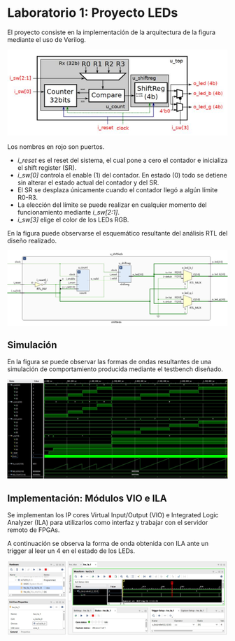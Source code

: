 # Laboratorio 1: Proyecto LEDs

El proyecto consiste en la implementación de la arquitectura de la figura mediante el uso de Verilog.

![](./imgs/scheme.jpg)

Los nombres en rojo son puertos.
- *i_reset* es el reset del sistema, el cual pone a cero el contador e inicializa el shift register (SR).
- *i_sw[0]* controla el enable (1) del contador. En estado (0) todo se detiene sin alterar el estado actual del contador y del SR.
- El SR se desplaza únicamente cuando el contador llegó a algún límite R0-R3.
- La elección del límite se puede realizar en cualquier momento del funcionamiento mediante *i_sw[2:1]*.
- *i_sw[3]* elige el color de los LEDs RGB.

En la figura puede observarse el esquemático resultante del análisis RTL del diseño realizado.

![](./imgs/rtl_schematic.jpg)

## Simulación
En la figura se puede observar las formas de ondas resultantes de una simulación de comportamiento producida mediante el testbench diseñado.

![](./imgs/behavioral_sim.jpg)

## Implementación: Módulos VIO e ILA
Se implementan los IP cores Virtual Input/Output (VIO) e Integrated Logic Analyzer (ILA) para utilizarlos como interfaz y trabajar con el servidor remoto de FPGAs.

A continuación se observa la forma de onda obtenida con ILA ante un trigger al leer un 4 en el estado de los LEDs.

![](./imgs/ila_waveform.jpg)